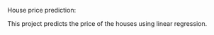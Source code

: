 House price prediction:

This project predicts the price of the houses using  linear regression.
     
  
